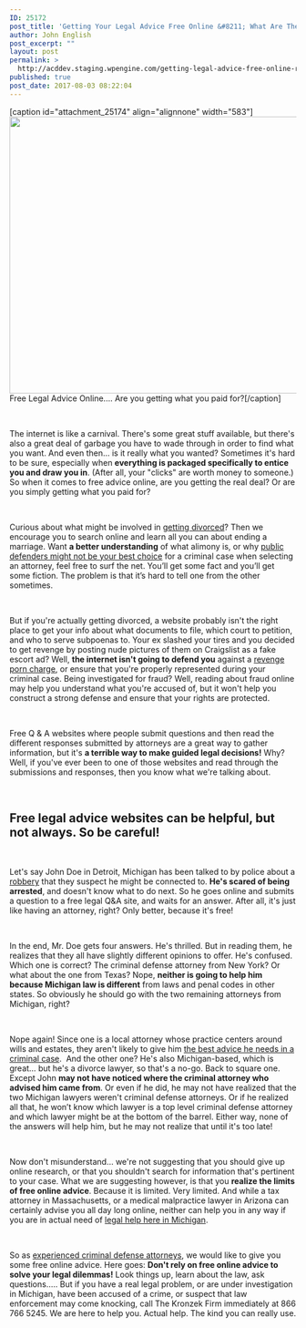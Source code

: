 ```yaml
---
ID: 25172
post_title: 'Getting Your Legal Advice Free Online &#8211; What Are The Risks?'
author: John English
post_excerpt: ""
layout: post
permalink: >
  http://acddev.staging.wpengine.com/getting-legal-advice-free-online-risks.html
published: true
post_date: 2017-08-03 08:22:04
---
```

[caption id="attachment_25174" align="alignnone" width="583"]<img class=" wp-image-25174" src="http://acddev.staging.wpengine.com/wp-content/uploads/2017/08/legal-advice-on-laptop-shows-legal-consultation_zJMWCZvd-1024x853.jpg" alt="" width="583" height="486" /> Free Legal Advice Online.... Are you getting what you paid for?[/caption]

&nbsp;

<span style="font-weight: 400;">The internet is like a carnival. There's some great stuff available, but there's also a great deal of garbage you have to wade through in order to find what you want. And even then… is it really what you wanted? Sometimes it's hard to be sure, especially when </span><b>everything is packaged specifically to entice you and draw you in</b><span style="font-weight: 400;">. (After all, your "clicks" are worth money to someone.) So when it comes to free advice online, are you getting the real deal? Or are you simply getting what you paid for?</span>

&nbsp;

<span style="font-weight: 400;">Curious about what might be involved in </span><a href="https://www.midmichigandivorce.com/" target="_blank" rel="noopener"><span style="font-weight: 400;">getting divorced</span></a><span style="font-weight: 400;">? Then we encourage you to search online and learn all you can about ending a marriage. Want </span><b>a better understanding</b><span style="font-weight: 400;"> of what alimony is, or why </span><a href="https://acddev.staging.wpengine.com/court-appointed-attorneys-often-not-good-choice.html" target="_blank" rel="noopener"><span style="font-weight: 400;">public defenders might not be your best choice</span></a><span style="font-weight: 400;"> for a criminal case when selecting an attorney, feel free to surf the net. You’ll get some fact and you’ll get some fiction. The problem is that it’s hard to tell one from the other sometimes. </span>

&nbsp;

<span style="font-weight: 400;">But if you're actually getting divorced, a website probably isn't the right place to get your info about what documents to file, which court to petition, and who to serve subpoenas to. Your ex slashed your tires and you decided to get revenge by posting nude pictures of them on Craigslist as a fake escort ad? Well, </span><b>the internet isn't going to defend you</b><span style="font-weight: 400;"> against a </span><a href="https://www.sexcrimeattorneys.com/michigan/sex-crimes/revenge-porn/" target="_blank" rel="noopener"><span style="font-weight: 400;">revenge porn charge</span></a><span style="font-weight: 400;">, or ensure that you're properly represented during your criminal case. Being investigated for fraud? Well, reading about fraud online may help you understand what you're accused of, but it won't help you construct a strong defense and ensure that your rights are protected.</span>

&nbsp;

<span style="font-weight: 400;">Free Q &amp; A websites where people submit questions and then read the different responses submitted by attorneys are a great way to gather information, but it's </span><b>a terrible way to make guided legal decisions!</b><span style="font-weight: 400;"> Why? Well, if you've ever been to one of those websites and read through the submissions and responses, then you know what we're talking about.</span>

&nbsp;
<h2>Free legal advice websites can be helpful, but not always. So be careful!</h2>
&nbsp;

<span style="font-weight: 400;">Let's say John Doe in Detroit, Michigan has been talked to by police about a </span><a href="https://acddev.staging.wpengine.com/michigan-armed-robbery-attorney.html" target="_blank" rel="noopener"><span style="font-weight: 400;">robbery</span></a><span style="font-weight: 400;"> that they suspect he might be connected to. </span><b>He's scared of being arrested</b><span style="font-weight: 400;">, and doesn't know what to do next. So he goes online and submits a question to a free legal Q&amp;A site, and waits for an answer. After all, it's just like having an attorney, right? Only better, because it's free!</span>

&nbsp;

<span style="font-weight: 400;">In the end, Mr. Doe gets four answers. He's thrilled. But in reading them, he realizes that they all have slightly different opinions to offer. He's confused. Which one is correct? The criminal defense attorney from New York? Or what about the one from Texas? Nope, </span><b>neither is going to help him because Michigan law is different</b><span style="font-weight: 400;"> from laws and penal codes in other states. So obviously he should go with the two remaining attorneys from Michigan, right?</span>

&nbsp;

<span style="font-weight: 400;">Nope again! Since one is a local attorney whose practice centers around wills and estates, they aren't likely to give him </span><a href="https://acddev.staging.wpengine.com/pre-arrest-help-from-us.html" target="_blank" rel="noopener"><span style="font-weight: 400;">the best advice he needs in a criminal case</span></a><span style="font-weight: 400;">.  And the other one? He's also Michigan-based, which is great… but he's a divorce lawyer, so that's a no-go. Back to square one. Except John </span><b>may not have noticed where the criminal attorney who advised him came from</b><span style="font-weight: 400;">. Or even if he did, he may not have realized that the two Michigan lawyers weren't criminal defense attorneys. Or if he realized all that, he won’t know which lawyer is a top level criminal defense attorney and which lawyer might be at the bottom of the barrel. Either way, none of the answers will help him, but he may not realize that until it's too late!</span>

&nbsp;

<span style="font-weight: 400;">Now don't misunderstand… we're not suggesting that you should give up online research, or that you shouldn't search for information that's pertinent to your case. What we are suggesting however, is that you </span><b>realize the limits of free online advice</b><span style="font-weight: 400;">. Because it is limited. Very limited. And while a tax attorney in Massachusetts, or a medical malpractice lawyer in Arizona can certainly advise you all day long online, neither can help you in any way if you are in actual need of </span><a href="https://acddev.staging.wpengine.com/about-us.html" target="_blank" rel="noopener"><span style="font-weight: 400;">legal help here in Michigan</span></a><span style="font-weight: 400;">.</span>

&nbsp;

<span style="font-weight: 400;">So as </span><a href="https://acddev.staging.wpengine.com/trial-attorneys.html" target="_blank" rel="noopener"><span style="font-weight: 400;">experienced criminal defense attorneys</span></a><span style="font-weight: 400;">, we would like to give you some free online advice. Here goes: </span><b>Don't rely on free online advice to solve your legal dilemmas!</b><span style="font-weight: 400;"> Look things up, learn about the law, ask questions….. But if you have a real legal problem, or are under investigation in Michigan, have been accused of a crime, or suspect that law enforcement may come knocking, call The Kronzek Firm immediately at 866 766 5245. We are here to help you. Actual help. The kind you can really use.</span>

&nbsp;